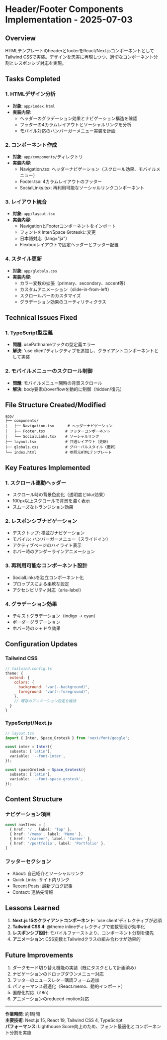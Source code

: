 # Header/Footer Components Implementation - 2025-07-03

## Overview
HTMLテンプレートのheaderとfooterをReact/Next.jsコンポーネントとしてTailwind CSSで実装。デザインを忠実に再現しつつ、適切なコンポーネント分割とレスポンシブ対応を実現。

## Tasks Completed

### 1. HTMLデザイン分析
- **対象**: `app/index.html`
- **実装内容**:
  - ヘッダーのグラデーション効果とナビゲーション構造を確認
  - フッターの4カラムレイアウトとソーシャルリンクを分析
  - モバイル対応のハンバーガーメニュー実装を計画

### 2. コンポーネント作成
- **対象**: `app/components/`ディレクトリ
- **実装内容**:
  - Navigation.tsx: ヘッダーナビゲーション（スクロール効果、モバイルメニュー）
  - Footer.tsx: 4カラムレイアウトのフッター
  - SocialLinks.tsx: 再利用可能なソーシャルリンクコンポーネント

### 3. レイアウト統合
- **対象**: `app/layout.tsx`
- **実装内容**:
  - NavigationとFooterコンポーネントをインポート
  - フォントをInter/Space Groteskに変更
  - 日本語対応（lang="ja"）
  - Flexboxレイアウトで固定ヘッダーとフッター配置

### 4. スタイル更新
- **対象**: `app/globals.css`
- **実装内容**:
  - カラー変数の拡張（primary、secondary、accent等）
  - カスタムアニメーション（slide-in-from-left）
  - スクロールバーのカスタマイズ
  - グラデーション効果のユーティリティクラス

## Technical Issues Fixed

### 1. TypeScript型定義
- **問題**: usePathnameフックの型定義エラー
- **解決**: 'use client'ディレクティブを追加し、クライアントコンポーネントとして実装

### 2. モバイルメニューのスクロール制御
- **問題**: モバイルメニュー開時の背景スクロール
- **解決**: body要素のoverflowを動的に制御（hidden/復元）

## File Structure Created/Modified

```
app/
├── components/
│   ├── Navigation.tsx      # ヘッダーナビゲーション
│   ├── Footer.tsx         # フッターコンポーネント
│   └── SocialLinks.tsx    # ソーシャルリンク
├── layout.tsx             # 共通レイアウト（更新）
├── globals.css            # グローバルスタイル（更新）
└── index.html             # 参照元HTMLテンプレート
```

## Key Features Implemented

### 1. スクロール連動ヘッダー
- スクロール時の背景色変化（透明度とblur効果）
- 100px以上スクロールで背景を濃く表示
- スムーズなトランジション効果

### 2. レスポンシブナビゲーション
- デスクトップ: 横並びナビゲーション
- モバイル: ハンバーガーメニュー（スライドイン）
- アクティブページのハイライト表示
- ホバー時のアンダーラインアニメーション

### 3. 再利用可能なコンポーネント設計
- SocialLinksを独立コンポーネント化
- プロップスによる柔軟な設定
- アクセシビリティ対応（aria-label）

### 4. グラデーション効果
- テキストグラデーション（indigo → cyan）
- ボーダーグラデーション
- ホバー時のシャドウ効果

## Configuration Updates

### Tailwind CSS
```javascript
// tailwind.config.ts
theme: {
  extend: {
    colors: {
      background: "var(--background)",
      foreground: "var(--foreground)",
    },
    // 既存のアニメーション設定を維持
  }
}
```

### TypeScript/Next.js
```typescript
// layout.tsx
import { Inter, Space_Grotesk } from 'next/font/google';

const inter = Inter({
  subsets: ['latin'],
  variable: '--font-inter',
});

const spaceGrotesk = Space_Grotesk({
  subsets: ['latin'],
  variable: '--font-space-grotesk',
});
```

## Content Structure

### ナビゲーション項目
```typescript
const navItems = [
  { href: '/', label: 'Top' },
  { href: '/memo', label: 'Memo' },
  { href: '/career', label: 'Career' },
  { href: '/portfolio', label: 'Portfolio' },
]
```

### フッターセクション
- About: 自己紹介とソーシャルリンク
- Quick Links: サイト内リンク
- Recent Posts: 最新ブログ記事
- Contact: 連絡先情報

## Lessons Learned

1. **Next.js 15のクライアントコンポーネント**: 'use client'ディレクティブが必須
2. **Tailwind CSS 4**: @theme inlineディレクティブで変数管理が効率化
3. **レスポンシブ設計**: モバイルファーストより、コンポーネント分割を優先
4. **アニメーション**: CSS変数とTailwindクラスの組み合わせが効果的

## Future Improvements

1. ダークモード切り替え機能の実装（既にタスクとして計画済み）
2. ナビゲーションのドロップダウンメニュー対応
3. フッターのニュースレター購読フォーム追加
4. パフォーマンス最適化（React.memo、動的インポート）
5. 国際化対応（i18n）
6. アニメーションのreduced-motion対応

---

**作業時間**: 約1時間  
**主要技術**: Next.js 15, React 19, Tailwind CSS 4, TypeScript  
**パフォーマンス**: Lighthouse Score向上のため、フォント最適化とコンポーネント分割を実施
